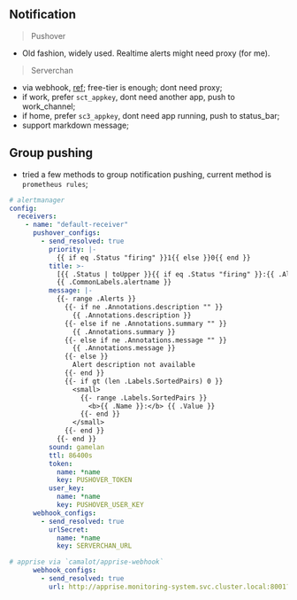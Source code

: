 ## Notification

> Pushover

- Old fashion, widely used. Realtime alerts might need proxy (for me).

> Serverchan

- via webhook, [ref](https://sct.ftqq.com/); free-tier is enough; dont need proxy;
- if work, prefer `sct_appkey`, dont need another app, push to work_channel;
- if home, prefer `sc3_appkey`, dont need app running, push to status_bar;
- support markdown message;

## Group pushing

- tried a few methods to group notification pushing, current method is `prometheus rules`;

```yaml
# alertmanager
config:
  receivers:
    - name: "default-receiver"
      pushover_configs:
        - send_resolved: true
          priority: |-
            {{ if eq .Status "firing" }}1{{ else }}0{{ end }}
          title: >-
            [{{ .Status | toUpper }}{{ if eq .Status "firing" }}:{{ .Alerts.Firing | len }}{{ end }}]
            {{ .CommonLabels.alertname }}
          message: |-
            {{- range .Alerts }}
              {{- if ne .Annotations.description "" }}
                {{ .Annotations.description }}
              {{- else if ne .Annotations.summary "" }}
                {{ .Annotations.summary }}
              {{- else if ne .Annotations.message "" }}
                {{ .Annotations.message }}
              {{- else }}
                Alert description not available
              {{- end }}
              {{- if gt (len .Labels.SortedPairs) 0 }}
                <small>
                  {{- range .Labels.SortedPairs }}
                    <b>{{ .Name }}:</b> {{ .Value }}
                  {{- end }}
                </small>
              {{- end }}
            {{- end }}
          sound: gamelan
          ttl: 86400s
          token:
            name: *name
            key: PUSHOVER_TOKEN
          user_key:
            name: *name
            key: PUSHOVER_USER_KEY
      webhook_configs:
        - send_resolved: true
          urlSecret:
            name: *name
            key: SERVERCHAN_URL

# apprise via `camalot/apprise-webhook`
      webhook_configs:
        - send_resolved: true
          url: http://apprise.monitoring-system.svc.cluster.local:8001?template=alertmanager

```
